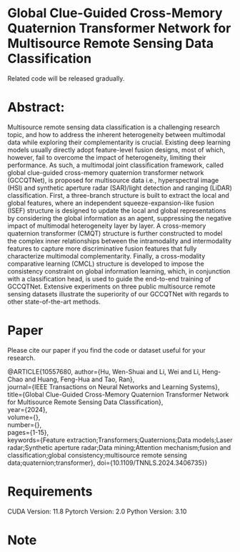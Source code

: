 # Global Clue-Guided Cross-Memory Quaternion Transformer Network for Multisource Remote Sensing Data Classification

Related code will be released gradually.

# Abstract:

Multisource remote sensing data classification is a challenging research topic, and how to address the inherent heterogeneity between multimodal data while exploring their complementarity is crucial. Existing deep learning models usually directly adopt feature-level fusion designs, most of which, however, fail to overcome the impact of heterogeneity, limiting their performance. As such, a multimodal joint classification framework, called global clue-guided cross-memory quaternion transformer network (GCCQTNet), is proposed for multisource data i.e., hyperspectral image (HSI) and synthetic aperture radar (SAR)/light detection and ranging (LiDAR) classification. First, a three-branch structure is built to extract the local and global features, where an independent squeeze-expansion-like fusion (ISEF) structure is designed to update the local and global representations by considering the global information as an agent, suppressing the negative impact of multimodal heterogeneity layer by layer. A cross-memory quaternion transformer (CMQT) structure is further constructed to model the complex inner relationships between the intramodality and intermodality features to capture more discriminative fusion features that fully characterize multimodal complementarity. Finally, a cross-modality comparative learning (CMCL) structure is developed to impose the consistency constraint on global information learning, which, in conjunction with a classification head, is used to guide the end-to-end training of GCCQTNet. Extensive experiments on three public multisource remote sensing datasets illustrate the superiority of our GCCQTNet with regards to other state-of-the-art methods.


# Paper
Please cite our paper if you find the code or dataset useful for your research.

@ARTICLE{10557680,
  author={Hu, Wen-Shuai and Li, Wei and Li, Heng-Chao and Huang, Feng-Hua and Tao, Ran},<br>
  journal={IEEE Transactions on Neural Networks and Learning Systems}, <br>
  title={Global Clue-Guided Cross-Memory Quaternion Transformer Network for Multisource Remote Sensing Data Classification}, <br>
  year={2024},<br>
  volume={},<br>
  number={},<br>
  pages={1-15},<br>
  keywords={Feature extraction;Transformers;Quaternions;Data models;Laser radar;Synthetic aperture radar;Data mining;Attention mechanism;fusion and classification;global consistency;multisource remote sensing data;quaternion;transformer},
  doi={10.1109/TNNLS.2024.3406735}}

# Requirements

CUDA Version: 11.8
Pytorch Version: 2.0
Python Version: 3.10

# Note
